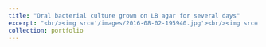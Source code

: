```yaml
---
title: "Oral bacterial culture grown on LB agar for several days"
excerpt: "<br/><img src='/images/2016-08-02-195940.jpg'><br/><img src='/images/2016-08-06-205001.jpg>"
collection: portfolio
---
```

